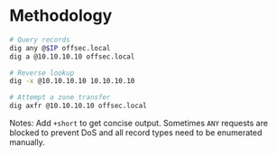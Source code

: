 # Methodology

```bash
# Query records
dig any @$IP offsec.local
dig a @10.10.10.10 offsec.local

# Reverse lookup
dig -x @10.10.10.10 10.10.10.10

# Attempt a zone transfer
dig axfr @10.10.10.10 offsec.local
```

Notes: Add `+short` to get concise output. Sometimes `ANY` requests are blocked to prevent DoS and all record types need to be enumerated manually.
